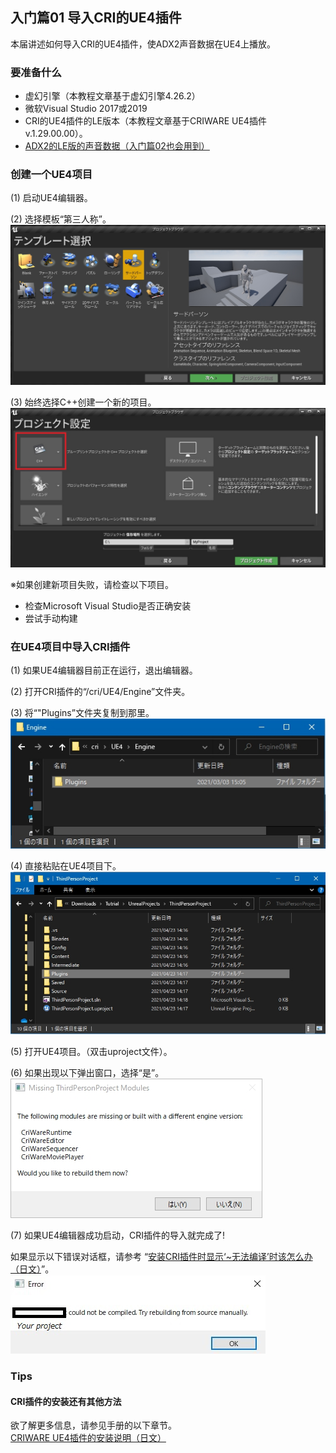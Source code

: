 ﻿## 入门篇01 导入CRI的UE4插件
本届讲述如何导入CRI的UE4插件，使ADX2声音数据在UE4上播放。

### 要准备什么
* 虚幻引擎（本教程文章基于虚幻引擎4.26.2）
* 微软Visual Studio 2017或2019
* CRI的UE4插件的LE版本（本教程文章基于CRIWARE UE4插件v.1.29.00.00）。
* <a href="https://game.criware.jp/wp-content/uploads/2019/10/tutorial_sample_ue4_lesson01.zip" target="_blank">ADX2的LE版的声音数据（入门篇02也会用到）</a>

### 创建一个UE4项目
(1) 启动UE4编辑器。

(2) 选择模板“第三人称”。<br/>
![](../images/ue_01_01.jpg)

(3) 始终选择C++创建一个新的项目。<br/>
![](../images/ue_01_02.jpg)

※如果创建新项目失败，请检查以下项目。
* 检查Microsoft Visual Studio是否正确安装
* 尝试手动构建

### 在UE4项目中导入CRI插件
(1) 如果UE4编辑器目前正在运行，退出编辑器。

(2) 打开CRI插件的“/cri/UE4/Engine”文件夹。

(3) 将“"Plugins”文件夹复制到那里。<br/>
![](../images/ue_01_03.jpg)

(4) 直接粘贴在UE4项目下。<br/>
![](../images/ue_01_04.jpg)

(5) 打开UE4项目。（双击uproject文件）。

(6) 如果出现以下弹出窗口，选择“是”。<br/>
![](../images/9a3d933f-2ab6-428f-b25c-50961ed88b76-960x532r.png)

(7) 如果UE4编辑器成功启动，CRI插件的导入就完成了!

如果显示以下错误对话框，请参考 “<a href="https://game.criware.jp/manual/ue4_plugin/latest/contents/criware_ue4_trouble_could_not_be_compiled.html" target="_blank">安装CRI插件时显示‘~无法编译’时该怎么办（日文）</a>”。<br/>
![](../images/cacb7eaf-1a6d-4bc9-9bb4-c220389e7b82-960x297r.jpg)

### Tips
#### CRI插件的安装还有其他方法
欲了解更多信息，请参见手册的以下章节。<br/>
<a href="https://game.criware.jp/manual/ue4_plugin/contents/criware_ue4_install.html" target="_blank">CRIWARE UE4插件的安装说明（日文）</a>